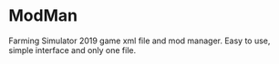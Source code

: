 # ModMan
Farming Simulator 2019 game xml file and mod manager. Easy to use, simple interface and only one file.
